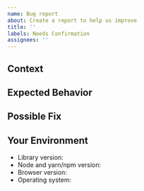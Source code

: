 ```yaml
---
name: Bug report
about: Create a report to help us improve
title: ''
labels: Needs Confirmation
assignees: ''
---
```


<!-- Provide a general summary of the issue in the Title above. -->

## Context

<!-- Provide a more detailed introduction to the issue here. -->

<!-- What were you trying to accomplish? -->

<!-- What code did you run? Please include it here. -->

<!-- What happened? -->

## Expected Behavior

<!-- Tell us what should happen. -->

## Possible Fix

<!-- Not obligatory, but suggest a fix or explain the reason for the issue. -->

## Your Environment

<!-- Include relevant details about the environment you experienced the issue in (examples below). -->
* Library version: 
* Node and yarn/npm version: 
* Browser version: 
* Operating system: 

<!-- Please remember to format code using triple backticks (`) so that it is neatly formatted when the issue is posted. -->
